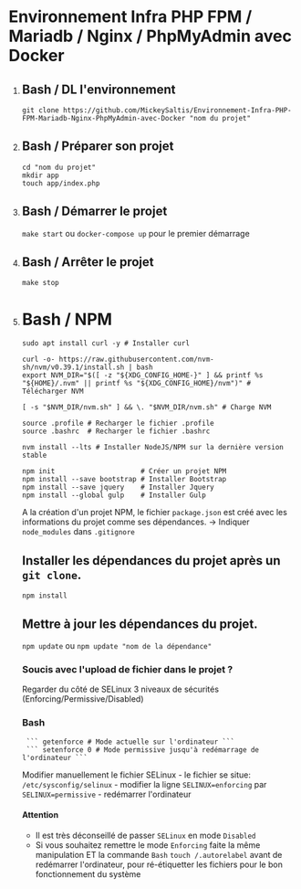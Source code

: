 # Environnement Infra PHP FPM / Mariadb / Nginx / PhpMyAdmin avec Docker

1. 
    ## Bash / DL l'environnement
    ``` 
    git clone https://github.com/MickeySaltis/Environnement-Infra-PHP-FPM-Mariadb-Nginx-PhpMyAdmin-avec-Docker "nom du projet" 
    ```



2. 
    ## Bash / Préparer son projet
    ```
    cd "nom du projet"
    mkdir app
    touch app/index.php
    ```



3. 
    ## Bash / Démarrer le projet
    ```make start``` ou ```docker-compose up``` pour le premier démarrage



4. 
    ## Bash / Arrêter le projet
    ```make stop```



5. 
    # Bash / NPM
    ```
    sudo apt install curl -y # Installer curl

    curl -o- https://raw.githubusercontent.com/nvm-sh/nvm/v0.39.1/install.sh | bash
    export NVM_DIR="$([ -z "${XDG_CONFIG_HOME-}" ] && printf %s "${HOME}/.nvm" || printf %s "${XDG_CONFIG_HOME}/nvm")" # Télécharger NVM

    [ -s "$NVM_DIR/nvm.sh" ] && \. "$NVM_DIR/nvm.sh" # Charge NVM 

    source .profile # Recharger le fichier .profile
    source .bashrc  # Recharger le fichier .bashrc

    nvm install --lts # Installer NodeJS/NPM sur la dernière version stable
    ```
    ```
    npm init                     # Créer un projet NPM
    npm install --save bootstrap # Installer Bootstrap
    npm install --save jquery    # Installer Jquery
    npm install --global gulp    # Installer Gulp
    ```
    A la création d'un projet NPM, le fichier `package.json` est créé avec les informations du projet comme ses dépendances.
    -> Indiquer `node_modules` dans `.gitignore`



    ## Installer les dépendances du projet après un `git clone`.
    ``` npm install ```   
  
  
  
    ## Mettre à jour les dépendances du projet.
    ``` npm update ``` ou ``` npm update "nom de la dépendance" ```  
    
    ### Soucis avec l'upload de fichier dans le projet ?
    Regarder du côté de SELinux
    3 niveaux de sécurités (Enforcing/Permissive/Disabled)
    ### Bash
        
        ``` getenforce # Mode actuelle sur l'ordinateur ```
        ``` setenforce 0 # Mode permissive jusqu'à redémarrage de l'ordinateur ```
        
        
     Modifier manuellement le fichier SELinux
        - le fichier se situe: `/etc/sysconfig/selinux`
        - modifier la ligne `SELINUX=enforcing` par `SELINUX=permissive`
        - redémarrer l'ordinateur
        
      #### Attention 
      - Il est très déconseillé de passer `SELinux` en mode `Disabled`
      - Si vous souhaitez remettre le mode `Enforcing` faite la même manipulation 
        ET la commande `Bash`
        ``` touch /.autorelabel ``` 
        avant de redémarrer l'ordinateur, pour ré-étiquetter les fichiers pour le bon fonctionnement du système
